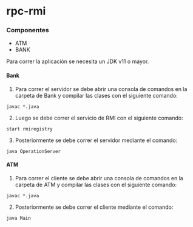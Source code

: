 # rpc-rmi

### Componentes
- ATM
- BANK

Para correr la aplicación se necesita un JDK v11 o mayor.

#### Bank
1. Para correr el servidor se debe abrir una consola de comandos en la carpeta de Bank y compilar las clases con el siguiente comando:
```
javac *.java
```
2. Luego se debe correr el servicio de RMI con el siguiente comando:
```
start rmiregistry
```
3. Posteriormente se debe correr el servidor mediante el comando:
```
java OperationServer
```

#### ATM
1. Para correr el cliente se debe abrir una consola de comandos en la carpeta de ATM y compilar las clases con el siguiente comando:
```
javac *.java
```
2. Posteriormente se debe correr el cliente mediante el comando:
```
java Main
```
